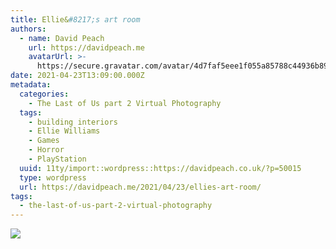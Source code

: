 ```yaml
---
title: Ellie&#8217;s art room
authors:
  - name: David Peach
    url: https://davidpeach.me
    avatarUrl: >-
      https://secure.gravatar.com/avatar/4d7faf5eee1f055a85788c44936b8995eaab6dfb004e7854ec747ccb272e91ee?s=96&d=mm&r=g
date: 2021-04-23T13:09:00.000Z
metadata:
  categories:
    - The Last of Us part 2 Virtual Photography
  tags:
    - building interiors
    - Ellie Williams
    - Games
    - Horror
    - PlayStation
  uuid: 11ty/import::wordpress::https://davidpeach.co.uk/?p=50015
  type: wordpress
  url: https://davidpeach.me/2021/04/23/ellies-art-room/
tags:
  - the-last-of-us-part-2-virtual-photography
---
```

[![](/assets/Ellies-art-room-2048x1152-N0L3ddEdRjCI.jpg)](/assets/Ellies-art-room-2048x1152-N0L3ddEdRjCI.jpg)